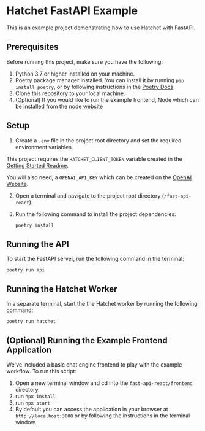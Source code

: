 # Hatchet FastAPI Example

This is an example project demonstrating how to use Hatchet with FastAPI.

## Prerequisites

Before running this project, make sure you have the following:

1. Python 3.7 or higher installed on your machine.
2. Poetry package manager installed. You can install it by running `pip install poetry`, or by following instructions in the [Poetry Docs](https://python-poetry.org/docs/#installation)
3. Clone this repository to your local machine.
4. (Optional) If you would like to run the example frontend, Node which can be installed from the [node website](https://nodejs.org/en/download)

## Setup

1. Create a `.env` file in the project root directory and set the required environment variables.

This project requires the `HATCHET_CLIENT_TOKEN` variable created in the [Getting Started Readme](/README.md).

You will also need, a `OPENAI_API_KEY` which can be created on the [OpenAI Website](https://help.openai.com/en/articles/4936850-where-do-i-find-my-openai-api-key).

2. Open a terminal and navigate to the project root directory (`/fast-api-react`).

3. Run the following command to install the project dependencies:

   ```shell
   poetry install
   ```

## Running the API

To start the FastAPI server, run the following command in the terminal:

```shell
poetry run api
```

## Running the Hatchet Worker

In a separate terminal, start the the Hatchet worker by running the following command:

```shell
poetry run hatchet
```

## (Optional) Running the Example Frontend Application

We've included a basic chat engine frontend to play with the example workflow. To run this script:

1. Open a new terminal window and cd into the `fast-api-react/frontend` directory.
2. run `npx install`
3. run `npx start`
4. By default you can access the application in your browser at `http://localhost:3000` or by following the instructions in the terminal window.
